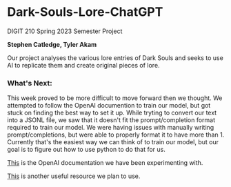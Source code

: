 # Dark-Souls-Lore-ChatGPT
DIGIT 210 Spring 2023 Semester Project

**Stephen Catledge, Tyler Akam**

Our project analyses the various lore entries of Dark Souls and seeks to use AI to replicate them and create original pieces of lore. 

### What's Next:

This week proved to be more difficult to move forward then we thought. We attempted to follow the OpenAI documention to train our model, but got stuck on finding the best way to set it up. While tryting to convert our text into a JSONL file, we saw that it doesn't fit the prompt/completion format required to train our model. We were having issues with manually writing prompt/completions, but were able to properly format it to have more than 1. Currently that's the easiest way we can think of to train our model, but our goal is to figure out how to use python to do that for us.

[This](https://platform.openai.com/docs/api-reference/fine-tunes) is the OpenAI documentation we have been experimenting with. 

[This](https://github.com/openai/openai-cookbook) is another useful resource we plan to use.

